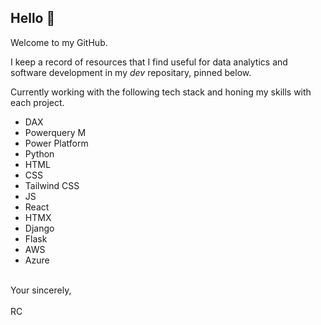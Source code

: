 ## Hello 👋

Welcome to my GitHub.

I keep a record of resources that I find useful for data analytics and software development in my *dev* repositary, pinned below.

Currently working with the following tech stack and honing my skills with each project.

* DAX
* Powerquery M
* Power Platform
* Python
* HTML
* CSS
* Tailwind CSS
* JS
* React
* HTMX
* Django
* Flask
* AWS
* Azure


<br>
Your sincerely,
<br>
<br>
RC
